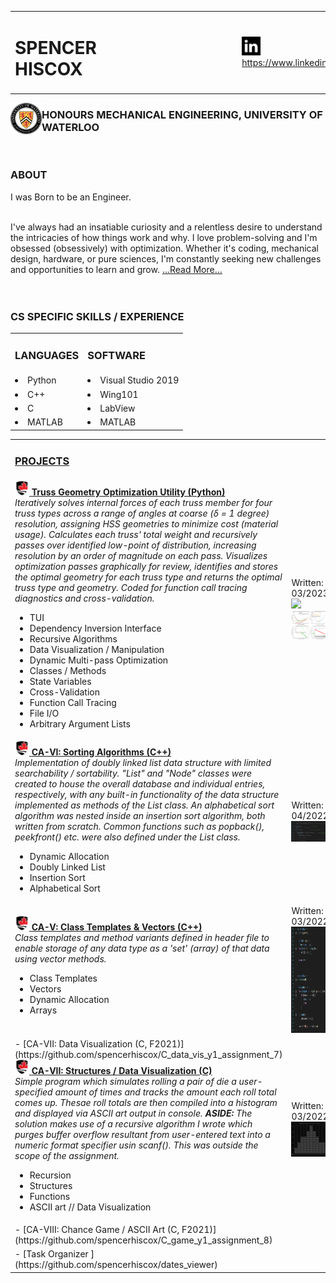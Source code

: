 <table>
 <tr>
  <td><h1>SPENCER HISCOX&nbsp&nbsp&nbsp&nbsp&nbsp&nbsp&nbsp&nbsp&nbsp&nbsp&nbsp&nbsp&nbsp&nbsp&nbsp&nbsp&nbsp&nbsp&nbsp&nbsp&nbsp&nbsp&nbsp&nbsp&nbsp&nbsp&nbsp&nbsp&nbsp&nbsp&nbsp&nbsp</h1></td>
  <td><a href="https://www.linkedin.com/in/spencerhiscox/"><img src="linkedIn_logo3.jpg" style="float" height="30" width="30">https://www.linkedin.com/in/spencerhiscox</a></td>
 </tr>
</table>
 

<!--![crest](University_of_Waterloo_seal.svg.png){width=150 height=150}-->
<a href="https://uwaterloo.ca/engineering/"><img style="float" src="University_of_Waterloo_seal.svg.png" height="50" width="50" align="left"></a><h3>HONOURS MECHANICAL ENGINEERING, UNIVERSITY OF WATERLOO</h3><br />

<h3>ABOUT</h3>
I was Born to be an Engineer.<br /><br />

I've always had an insatiable curiosity and a relentless desire to understand the intricacies of how things work and why. I love problem-solving and I'm obsessed (obsessively) with optimization. Whether it's coding, mechanical design, hardware, or pure sciences, I'm constantly seeking new challenges and opportunities to learn and grow. <a href="https://www.linkedin.com/in/spencerhiscox/#about" target="_blank">...Read More...</a>
<br /><br /><br />

<h3>CS SPECIFIC SKILLS / EXPERIENCE</h3>

<table>
 <ul>
 <tr>
  <td><h3>LANGUAGES</h3></td>
  <td><h3>SOFTWARE</h3></td></tr>
 <tr>
  <td><li>Python</li></td>
  <td><li>Visual Studio 2019</li></td></tr>
 <tr>
  <td><li>C++</li></td>
  <td><li>Wing101</li></td></tr>
 <tr>
  <td><li>C</li></td>
  <td><li>LabView</li></td></tr>
 <tr>
  <td><li>MATLAB</li></td>
  <td><li>MATLAB</li></td></tr>
 </ul>
</table>

<table>
 <tr>
  <td><a href="https://github.com/spencerhiscox?tab=repositories"><h3>PROJECTS</h3></a></td>
 </tr>
 <tr>
  <td>
<a href="https://carleton.ca/engineering-design/"><img src="CarletonUniversity_logo.png" height="23" width="23"></a><a href="https://github.com/spencerhiscox/TRUSS-ty-CALC/blob/master/TRUSS-ty-CALC_v1.3.4.py">  <b>Truss Geometry Optimization Utility (Python)</b></a><br />
    <i>Iteratively solves internal forces of each truss member for four truss types across a range of angles at coarse (δ = 1 degree) resolution, assigning HSS geometries to minimize cost (material usage). Calculates each truss' total weight and recursively passes over identified low-point of distribution, increasing resolution by an order of magnitude on each pass. Visualizes optimization passes graphically for review, identifies and stores the optimal geometry for each truss type and returns the optimal truss type and geometry. Coded for function call tracing diagnostics and cross-validation.</i> 
    <ul>
    <li>TUI</li>
    <li>Dependency Inversion Interface</li>
    <li>Recursive Algorithms</li>
    <li>Data Visualization / Manipulation</li>
    <li>Dynamic Multi-pass Optimization</li>
    <li>Classes / Methods</li>
    <li>State Variables</li>
    <li>Cross-Validation</li>
    <li>Function Call Tracing</li>
    <li>File I/O</li>
    <li>Arbitrary Argument Lists</li>
    </ul>
  </td>
  <td>
   Written: 03/2023
   <a href="https://github.com/spencerhiscox/TRUSS-ty-CALC/blob/master/TRUSS-ty-CALC_v1.3.4.py"><img src="SSA_deflection_ACT2.png"></a>
   <a href="https://github.com/spencerhiscox/TRUSS-ty-CALC/blob/master/TRUSS-ty-CALC_v1.3.4.py"><img src="WarrenØ_Amalgam.png"></a>
  </td>
 </tr>
 <tr>
  <td>
   <a href="https://carleton.ca/engineering-design/"><img src="CarletonUniversity_logo.png" height="23" width="23"></a><a href="https://github.com/spencerhiscox/LinkedList-InsertionSort-BIT2400/blob/master/List.cpp">  <b>CA-VI: Sorting Algorithms (C++)</b></a><br />
    <i>Implementation of doubly linked list data structure with limited searchability / sortability. "List" and "Node" classes were created to house the overall database and individual entries, respectively, with any built-in functionality of the data structure implemented as methods of the List class. An alphabetical sort algorithm was nested inside an insertion sort algorithm, both written from scratch. Common functions such as popback(), peekfront() etc. were also defined under the List class.</i> 
    <ul>
    <li>Dynamic Allocation</li>
    <li>Doubly Linked List</li>
    <li>Insertion Sort</li>
    <li>Alphabetical Sort</li>
    </ul>
  </td>
  <td>
   Written: 04/2022
   <a href="https://github.com/spencerhiscox/LinkedList-InsertionSort-BIT2400/blob/master/List.cpp"><img src="A6B24_InsSrt.png"></a>
  </td>
 </tr>
 <tr>
  <td>
   <a href="https://carleton.ca/engineering-design/"><img src="CarletonUniversity_logo.png" height="23" width="23"></a><a href="https://github.com/spencerhiscox/ClassTemplates-BIT2400/blob/master/Set.h">  <b>CA-V: Class Templates & Vectors (C++)</b></a><br />
    <i>Class templates and method variants defined in header file to enable storage of any data type as a 'set' (array) of that data using vector methods.</i> 
    <ul>
    <li>Class Templates</li>
    <li>Vectors</li>
    <li>Dynamic Allocation</li>
    <li>Arrays</li>
    </ul>
  </td>
  <td>
   Written: 03/2022<br />
   <a href="https://github.com/spencerhiscox/ClassTemplates-BIT2400/blob/master/Set.h"><img src="A5B24_ClsTmp.png" height="170" width="360"></a>
  </td>
 </tr>
 <tr>
  <td>
- [CA-VII: Data Visualization (C, F2021)](https://github.com/spencerhiscox/C_data_vis_y1_assignment_7)
  <a href="https://carleton.ca/engineering-design/"><img src="CarletonUniversity_logo.png" height="23" width="23"></a><a href="https://github.com/spencerhiscox/C_data_vis_y1_assignment_7/blob/master/user_input_and_checks.c">  <b>CA-VII: Structures / Data Visualization (C)</b></a><br />
    <i>Simple program which simulates rolling a pair of die a user-specified amount of times and tracks the amount each roll total comes up. Thesae roll totals are then compiled into a histogram and displayed via ASCII art output in console. <b>ASIDE:</b> The solution makes use of a recursive algorithm I wrote which purges buffer overflow resultant from user-entered text into a numeric format specifier usin scanf(). This was outside the scope of the assignment.</i> 
    <ul>
    <li>Recursion</li>
    <li>Structures</li>
    <li>Functions</li>
    <li>ASCII art // Data Visualization</li>
    </ul>
  </td>
  <td>
   Written: 03/2022<br />
   <a href="https://github.com/spencerhiscox/ClassTemplates-BIT2400/blob/master/Set.h"><img src="A7B14_fIOdataVIS.png"></a>
  </td>
 </tr>
 <tr>
  <td>
- [CA-VIII: Chance Game / ASCII Art (C, F2021)](https://github.com/spencerhiscox/C_game_y1_assignment_8)
  </td>
  <td>
   
  </td>
 </tr>
 <tr>
  <td>
- [Task Organizer <Python, current WIP>](https://github.com/spencerhiscox/dates_viewer)
  </td>
  <td>
  
  </td>
 </tr>
 </table>

<!--
**InochiFumetsu/InochiFumetsu** is a ✨ _special_ ✨ repository because its `README.md` (this file) appears on your GitHub profile.

Here are some ideas to get you started:

- 🔭 I’m currently working on ...
- 🌱 I’m currently learning ...
- 👯 I’m looking to collaborate on ...
- 🤔 I’m looking for help with ...
- 💬 Ask me about ...
- 📫 How to reach me: ...
- 😄 Pronouns: ...
- ⚡ Fun fact: ...
-->
